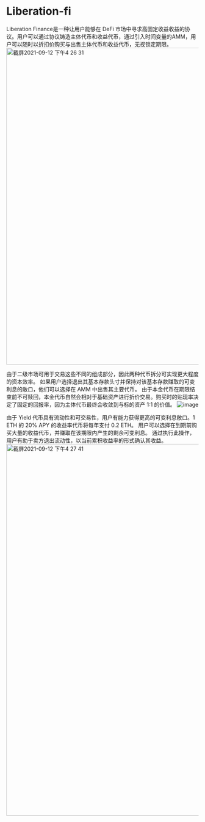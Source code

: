 # Liberation-fi
Liberation Finance是一种让用户能够在 DeFi 市场中寻求高固定收益收益的协议。用户可以通过协议铸造主体代币和收益代币，通过引入时间变量的AMM，用户可以随时以折扣价购买与出售主体代币和收益代币，无视锁定期限。
<img width="830" alt="截屏2021-09-12 下午4 26 31" src="https://user-images.githubusercontent.com/69617011/132979541-a9c36c56-2cce-427d-9c8f-1c85595ee324.png">

由于二级市场可用于交易这些不同的组成部分，因此两种代币拆分可实现更大程度的资本效率。 
如果用户选择退出其基本存款头寸并保持对该基本存款赚取的可变利息的敞口，他们可以选择在 AMM 中出售其主要代币。
由于本金代币在期限结束前不可赎回，本金代币自然会相对于基础资产进行折价交易。购买时的贴现率决定了固定的回报率，因为主体代币最终会收敛到与标的资产 1:1 的价值。
![image](https://user-images.githubusercontent.com/69617011/132979550-47cfd470-9e7b-4c55-a283-015c2645ff88.png)

由于 Yield 代币具有流动性和可交易性，用户有能力获得更高的可变利息敞口。1 ETH 的 20% APY 的收益率代币将每年支付 0.2 ETH。
用户可以选择在到期前购买大量的收益代币，并赚取在该期限内产生的剩余可变利息。 通过执行此操作，用户有助于卖方退出流动性，以当前累积收益率的形式确认其收益。
<img width="974" alt="截屏2021-09-12 下午4 27 41" src="https://user-images.githubusercontent.com/69617011/132979568-b9965493-dcc8-446c-87f7-3b26e6b79b5c.png">
